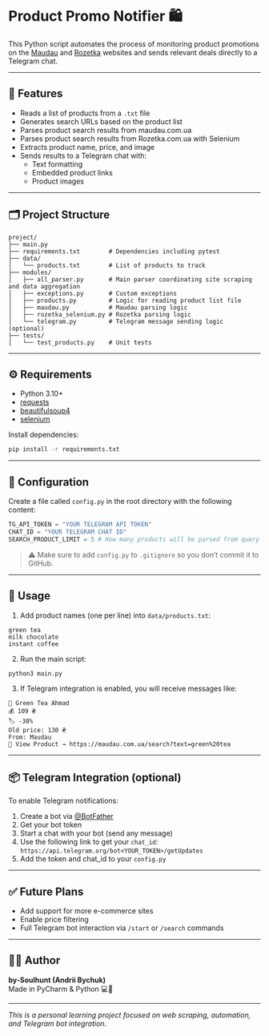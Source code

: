 # Product Promo Notifier 🛍️

This Python script automates the process of monitoring product promotions on the [Maudau](https://maudau.com.ua) and [Rozetka](https://rozetka.com.ua) websites and sends relevant deals directly to a Telegram chat.

---

## 📌 Features

- Reads a list of products from a `.txt` file  
- Generates search URLs based on the product list  
- Parses product search results from maudau.com.ua
- Parses product search results from Rozetka.com.ua with Selenium
- Extracts product name, price, and image  
- Sends results to a Telegram chat with:
  - Text formatting
  - Embedded product links
  - Product images

---

## 🗂️ Project Structure

```
project/
├── main.py
├── requirements.txt        # Dependencies including pytest
├── data/
│   └── products.txt        # List of products to track
├── modules/
│   ├── all_parser.py       # Main parser coordinating site scraping and data aggregation
│   ├── exceptions.py       # Custom exceptions
│   ├── products.py         # Logic for reading product list file
│   ├── maudau.py           # Maudau parsing logic
│   ├── rozetka_selenium.py # Rozetka parsing logic
│   └── telegram.py         # Telegram message sending logic (optional)
├── tests/
│   └── test_products.py    # Unit tests
```

---

## ⚙️ Requirements

- Python 3.10+
- [requests](https://pypi.org/project/requests/)
- [beautifulsoup4](https://pypi.org/project/beautifulsoup4/)
- [selenium](https://pypi.org/project/selenium/)

Install dependencies:

```bash
pip install -r requirements.txt
```

---

## 🔐 Configuration

Create a file called `config.py` in the root directory with the following content:

```python
TG_API_TOKEN = "YOUR TELEGRAM API TOKEN"
CHAT_ID = "YOUR TELEGRAM CHAT ID"
SEARCH_PRODUCT_LIMIT = 5 # How many products will be parsed from query
```

> ⚠️ Make sure to add `config.py` to `.gitignore` so you don’t commit it to GitHub.

---

## 📝 Usage

1. Add product names (one per line) into `data/products.txt`:

```
green tea
milk chocolate
instant coffee
```

2. Run the main script:

```bash
python3 main.py
```

3. If Telegram integration is enabled, you will receive messages like:

```
🛒 Green Tea Ahmad
💰 109 ₴
🏷️ -38%
Old price: 130 ₴
From: Maudau
🔗 View Product → https://maudau.com.ua/search?text=green%20tea
```

---

## 📦 Telegram Integration (optional)

To enable Telegram notifications:

1. Create a bot via [@BotFather](https://t.me/BotFather)  
2. Get your bot token  
3. Start a chat with your bot (send any message)  
4. Use the following link to get your `chat_id`:  
   `https://api.telegram.org/bot<YOUR_TOKEN>/getUpdates`
5. Add the token and chat_id to your `config.py`

---

## ✅ Future Plans

- Add support for more e-commerce sites
- Enable price filtering
- Full Telegram bot interaction via `/start` or `/search` commands  

---

## 👨‍💻 Author

**by-Soulhunt (Andrii Bychuk)**  
Made in PyCharm & Python 💻🐍

---

*This is a personal learning project focused on web scraping, automation, and Telegram bot integration.*